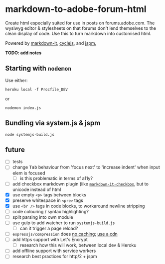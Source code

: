 # markdown-to-adobe-forum-html

Create html especially suited for use in posts on forums.adobe.com.
The wysiwyg editor & stylesheets on that forums don't lend themselves to the clean display of code.
Use this to turn markdown into customised html.


Powered by [markdown-it](https://github.com/markdown-it/markdown-it), [cyclejs](http://cycle.js.org/), and [jspm.](http://jspm.io/) 

**TODO: add notes** 


## Starting with `nodemon`

Use either: 

    heroku local -f Procfile_DEV
    
or
    
    nodemon index.js
    
    
## Bundling via system.js & jspm

    node systemjs-build.js
    

## future

- [ ] tests
- [ ] change <kbd>Tab</kbd> behaviour from 'focus next' to 'increase indent' when input elem is focused
  - [ ] is this problematic in terms of a11y?
- [ ] add checkbox markdown plugin (like [`markdown-it-checkbox`](https://www.npmjs.com/package/markdown-it-checkbox), but to unicode instead of html 
- [x] use empty `<p>` tags between blocks
- [x] preserve whitespace in `<pre>` tags
- [x] use `<br />` tags in code blocks, to workaround newline stripping 
- [ ] code colouring / syntax highlighting?
- [ ] split parsing into own module
- [ ] use gulp to add watcher to run `systemjs-build.js`
  - [ ] can it trigger a page reload?
- [ ] `expressjs/compression` does [no caching](https://github.com/expressjs/compression/issues/47); [use a cdn](https://devcenter.heroku.com/articles/http-caching) 
- [ ] add https support with Let's Encrypt
  - [ ] research how this will work, between local dev & Heroku
- [ ] add offline support with service workers
- [ ] research best practices for http/2 + jspm  
